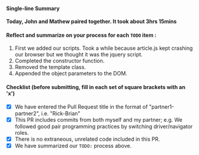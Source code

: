 #### Single-line Summary
**Today, John and Mathew paired together. It took about 3hrs 15mins**

#### Reflect and summarize on your process for each `TODO` item :  
  1. First we added our scripts. Took a while because article.js kept crashing our browser but we thought it was the jquery script.
  2. Completed the constructor function.
  3. Removed the template class.
  4. Appended the object parameters to the DOM.


#### Checklist (before submitting, fill in each set of square brackets with an 'x')
- [X] We have entered the Pull Request title in the format of "partner1-partner2", i.e. "Rick-Brian"
- [X] This PR includes commits from both myself and my partner; e.g. We followed good pair programming practices by switching driver/navigator roles.
- [X] There is no extraneous, unrelated code included in this PR.
- [X] We have summarized our `TODO:` process above.
